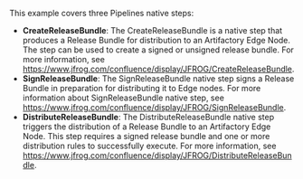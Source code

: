 This example covers three Pipelines native steps:

- **CreateReleaseBundle**: The CreateReleaseBundle is a native step that produces a Release Bundle for distribution to an Artifactory Edge Node. The step can be used to create a signed or unsigned release bundle.
                           For more information, see https://www.jfrog.com/confluence/display/JFROG/CreateReleaseBundle.
- **SignReleaseBundle**: The SignReleaseBundle native step signs a Release Bundle in preparation for distributing it to Edge nodes.
                         For more information about SignReleaseBundle native step, see https://www.jfrog.com/confluence/display/JFROG/SignReleaseBundle.
- **DistributeReleaseBundle**: The DistributeReleaseBundle native step triggers the distribution of a Release Bundle to an Artifactory Edge Node. This step requires a signed release bundle and one or more distribution rules to successfully execute.
                               For more information, see https://www.jfrog.com/confluence/display/JFROG/DistributeReleaseBundle.

